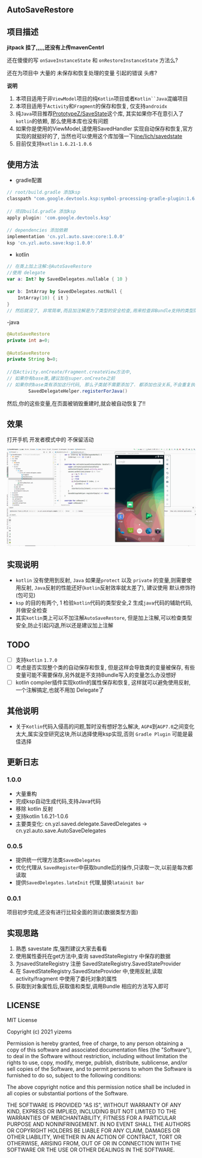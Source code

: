 ## AutoSaveRestore

## 项目描述

**jitpack 挂了,,,,,还没有上传mavenCentrl**

还在傻傻的写 `onSaveInstanceState` 和 `onRestoreInstanceState` 方法么?

还在为项目中 大量的 未保存和恢复处理的变量 引起的错误 头疼?

**说明**

1. 本项目适用于非`ViewModel`项目的纯`Kotlin`项目或者`Kotlin``Java`混编项目
2. 本项目适用于`Activity`和`Fragment`的保存和恢复, 仅支持`androidx`
3. 纯`Java`项目推荐[PrototypeZ/SaveState](https://github.com/PrototypeZ/SaveState)这个库,
   其实如果你不在意引入了`kotlin`的依赖, 那么使用本库也没有问题
4. 如果你是使用的ViewModel,请使用SavedHandler 实现自动保存和恢复,官方实现的就挺好的了,
   当然也可以使用这个库加强一下[line/lich/savedstate](https://github.com/line/lich/tree/master/savedstate)
5. 目前仅支持`kotlin` `1.6.21-1.0.6`

## 使用方法

- gradle配置

```gradle
// root/build.gradle 添加ksp
classpath "com.google.devtools.ksp:symbol-processing-gradle-plugin:1.6.21-1.0.6"

// 项目build.gradle 添加ksp
apply plugin: 'com.google.devtools.ksp'

// dependencies 添加依赖
implementation 'cn.yzl.auto.save:core:1.0.0'
ksp 'cn.yzl.auto.save:ksp:1.0.0'
```

- kotlin

```kotlin
// 在类上加上注解:@AutoSaveRestore
//使用 delegate
var a: Int? by SavedDelegates.nullable { 10 }

var b: IntArray by SavedDelegates.notNull {
    IntArray(10) { it }
}
// 然后就没了, 非常简单,而且加注解是为了类型的安全检查,用来检查非Bundle支持的类型防止引起闪退
```

-java

```java
@AutoSaveRestore
private int a=0;

@AutoSaveRestore
private String b=0;

//在Activity.onCreate/Fragment.createView方法中, 
// 如果你有base类,建议加在super.onCreate之前
// 如果你的base类有添加这行代码, 那么子类就不需要添加了. 都添加也没关系,不会重复执行属性恢复
        SavedDelegateHelper.registerForJava()
```

然后,你的这些变量,在页面被销毁重建时,就会被自动恢复了!!

## 效果

打开手机 开发者模式中的 不保留活动

![screen](./screen/screen.gif)

## 实现说明

- `kotlin` 没有使用到反射, `Java` 如果是`protect` 以及 `private` 的变量,则需要使用反射, `Java`反射的性能还好(`kotlin`反射效率就太差了),
  建议使用 默认修饰符(包可见)
- `ksp` 的目的有两个, 1 检验`kotlin`代码的类型安全,2 生成`java`代码的辅助代码,并做安全检查
- 其实`kotlin`类上可以不加注解`AutoSaveRestore`, 但是加上注解,可以检查类型安全,防止引起闪退,所以还是建议加上注解

## TODO

- [ ] 支持`kotlin` `1.7.0`
- [ ] 考虑是否实现整个类的自动保存和恢复, 但是这样会导致类的变量被保存, 有些变量可能不需要保存,另外就是不支持Bundle写入的变量怎么办没想好
- [ ] kotlin compiler插件实现kotlin的属性保存和恢复, 这样就可以避免使用反射, 一个注解搞定,也就不用加 Delegate了

## 其他说明

- 关于`Kotlin`代码入侵高的问题,暂时没有想好怎么解决, `AGP4`到`AGP7.0`之间变化太大,属实没空研究这块,所以选择使用ksp实现,否则 `Gradle Plugin`
  可能是最佳选择

## 更新日志

### 1.0.0

- 大量重构
- 完成ksp自动生成代码,支持Java代码
- 移除 kotlin 反射
- 支持kotlin 1.6.21-1.0.6
- 主要类变化: cn.yzl.saved.delegate.SavedDelegates -> cn.yzl.auto.save.AutoSaveDelegates

### 0.0.5

- 提供统一代理方法类`SavedDelegates`
- 优化代理从 `SavedRegister`中获取bundle后的操作,只读取一次,以前是每次都读取
- 提供`SavedDelegates.lateInit` 代理,替换`latainit bar`

### 0.0.1

项目初步完成,还没有进行比较全面的测试(数据类型方面)

## 实现思路

1. 熟悉 savestate 库,强烈建议大家去看看
2. 使用属性委托在get方法中,查询 savedStateRegistry 中保存的数据
3. 为savedStateRegistry 注册 SavedStateRegistry.SavedStateProvider
4. 在 SavedStateRegistry.SavedStateProvider 中,使用反射,读取 activity/fragment 中使用了委托对象的属性
5. 获取到对象属性后,获取值和类型,调用Bundle 相应的方法写入即可


## LICENSE

MIT License

Copyright (c) 2021 yizems

Permission is hereby granted, free of charge, to any person obtaining a copy
of this software and associated documentation files (the "Software"), to deal
in the Software without restriction, including without limitation the rights
to use, copy, modify, merge, publish, distribute, sublicense, and/or sell
copies of the Software, and to permit persons to whom the Software is
furnished to do so, subject to the following conditions:

The above copyright notice and this permission notice shall be included in all
copies or substantial portions of the Software.

THE SOFTWARE IS PROVIDED "AS IS", WITHOUT WARRANTY OF ANY KIND, EXPRESS OR
IMPLIED, INCLUDING BUT NOT LIMITED TO THE WARRANTIES OF MERCHANTABILITY,
FITNESS FOR A PARTICULAR PURPOSE AND NONINFRINGEMENT. IN NO EVENT SHALL THE
AUTHORS OR COPYRIGHT HOLDERS BE LIABLE FOR ANY CLAIM, DAMAGES OR OTHER
LIABILITY, WHETHER IN AN ACTION OF CONTRACT, TORT OR OTHERWISE, ARISING FROM,
OUT OF OR IN CONNECTION WITH THE SOFTWARE OR THE USE OR OTHER DEALINGS IN THE
SOFTWARE.


